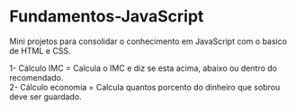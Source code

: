 # Fundamentos-JavaScript
Mini projetos para consolidar o conhecimento em JavaScript com o basico de HTML e CSS.

1- Cálculo IMC = Calcula o IMC e diz se esta acima, abaixo ou dentro do recomendado.  
2- Cálculo economia = Calcula quantos porcento do dinheiro que sobrou deve ser guardado.
